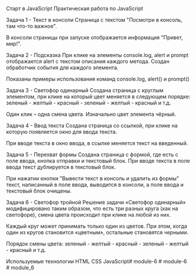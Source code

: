 Старт в JavaScript
Практическая работа по JavaScript

Задача 1 - Текст в консоли
Страница с текстом "Посмотри в консоль, там что-то важное".

В консоли страницы при запуске отображается информация "Привет, мир!".

Задача 2 - Подсказка
При клике на элементы console.log, alert и prompt отображается alert c текстом описания каждого метода. Создан обработчик события для каждого элемента.

Показаны примеры использования команд console.log, alert() и prompt()

Задача 3 - Светофор одинарный
Создана страница с круглым элементом, при клике на который цвет меняется в следующем порядке: зеленый - желтый - красный - зеленый - желтый - красный и т.д.

Один клик – одна смена цвета. Изначально цвет элемента чёрный.

Задача 4 - Ввод текста
Создана страница со ссылкой, при клике на которую появляется окно для ввода текста.

При вводе текста в окно ввода, в ссылке меняется текст на введенный.

Задача 5 - Перехват формы
Создана страница с формой, где есть с поле ввода, кнопка отправки и текстовый блок. При вводе текста в поле ввода текст дублируется в текстовый блок.

При нажатии кнопки "Вывести текст в консоль и удалить из формы" текст, написанный в поле ввода, выводится в консоли, а поле ввода и текстовый блок очищены.

Задача 6 - Светофор тройной
Решение задачи «Светофор одинарный» модифицировано таким образом, что есть три разных круга (как на светофоре), смена цвета происходит при клике на любой из них.

Каждый круг может принимать только один из цветов. При этом, когда один из кругов становится «цветным», остальные становятся черными.

Порядок смены цвета: зеленый - желтый - красный - зеленый - желтый - красный и т.д.

Используемые технологии
HTML
CSS
JavaScript#   m o d u l e - 6  
 #   m o d u l e - 6  
 #   m o d u l e _ 6  
 